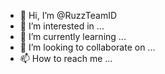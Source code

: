 - 👋 Hi, I’m @RuzzTeamID
- 👀 I’m interested in ...
- 🌱 I’m currently learning ...
- 💞️ I’m looking to collaborate on ...
- 📫 How to reach me ...

<!---
RuzzTeamID/RuzzTeamID is a ✨ special ✨ repository because its `README.md` (this file) appears on your GitHub profile.
You can click the Preview link to take a look at your changes.
--->
